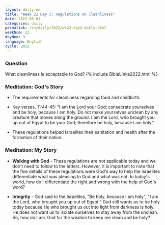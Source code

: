 ```yaml
---
layout: daily-en
title: "Week 22 Day 3: Regulations on Cleanliness"
date: 2022-06-01
categories: daily
permalink: /en/daily/2022/wk22-day3-daily.html
weekNum: 22
dayNum: 3
language: English
cycle: 2022
---
```

### Question     
What cleanliness is acceptable to God?
{% include BibleLinks2022.html %} 

### Meditation: God's Story   
+ The requirements for cleanliness regarding food and childbirth. 

+ Key verses, 11:44-45: "I am the Lord your God; consecrate yourselves and be holy, because I am holy. Do not make yourselves unclean by any creature that moves along the ground. I am the Lord, who brought you up out of Egypt to be your God; therefore be holy, because I am holy." 

+ These regulations helped Israelites their sanitation and health after the formation of their nation. 

### Meditation: My Story   
+ **Walking with God** - These regulations are not applicable today and we don't need to follow to the letters. However, it is important to note that the fine details of these regulations were God's way to help the Israelites differentiate what was pleasing to God and what was not. In today's world, how do I differentiate the right and wrong with the help of God's word? 

+ **Integrity** - God said to the Israelites, "Be holy, because I am holy", "I am the Lord, who brought you up out of Egypt." God still wants us to be holy today because He who brought us out into light from darkness is holy. He does not want us to isolate ourselves to stay away from the unclean. So, how do I ask God for the wisdom to keep me clean and be holy? 
